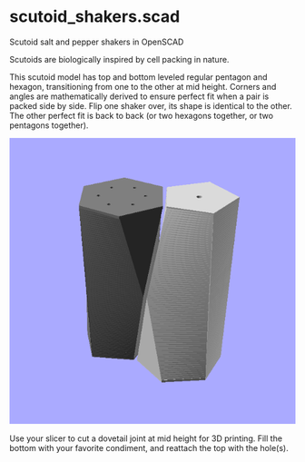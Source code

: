 # scutoid_shakers.scad
Scutoid salt and pepper shakers in OpenSCAD

Scutoids are biologically inspired by cell packing in nature.

This scutoid model has top and bottom leveled regular pentagon and hexagon, transitioning from one to the other at mid height.  Corners and angles are mathematically derived to ensure perfect fit when a pair is packed side by side.  Flip one shaker over, its shape is identical to the other.  The other perfect fit is back to back (or two hexagons together, or two pentagons together).

![Pair of scutoid salt and pepper shakers side by side](./scutoid_shakers.png)

Use your slicer to cut a dovetail joint at mid height for 3D printing.  Fill the bottom with your favorite condiment, and reattach the top with the hole(s).

